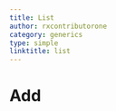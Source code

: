 ```yaml
---
title: List
author: rxcontributorone
category: generics
type: simple
linktitle: list
---
```


# Add

<div component="app-example-runner" ref-component="app-list-add" title="Add" key="add"></div>